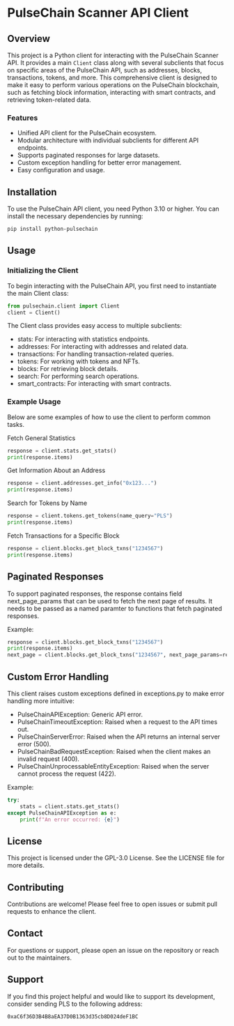 # PulseChain Scanner API Client

## Overview
This project is a Python client for interacting with the PulseChain Scanner API. It provides a main `Client` class along with several subclients that focus on specific areas of the PulseChain API, such as addresses, blocks, transactions, tokens, and more. This comprehensive client is designed to make it easy to perform various operations on the PulseChain blockchain, such as fetching block information, interacting with smart contracts, and retrieving token-related data.

### Features
- Unified API client for the PulseChain ecosystem.
- Modular architecture with individual subclients for different API endpoints.
- Supports paginated responses for large datasets.
- Custom exception handling for better error management.
- Easy configuration and usage.

## Installation
To use the PulseChain API client, you need Python 3.10 or higher. You can install the necessary dependencies by running:

```sh
pip install python-pulsechain
```

## Usage
### Initializing the Client
To begin interacting with the PulseChain API, you first need to instantiate the main Client class:

```python
from pulsechain.client import Client
client = Client()
```

The Client class provides easy access to multiple subclients:

* stats: For interacting with statistics endpoints.
* addresses: For interacting with addresses and related data.
* transactions: For handling transaction-related queries.
* tokens: For working with tokens and NFTs.
* blocks: For retrieving block details.
* search: For performing search operations.
* smart_contracts: For interacting with smart contracts.

### Example Usage
Below are some examples of how to use the client to perform common tasks.

Fetch General Statistics

```python
response = client.stats.get_stats()
print(response.items)
```
Get Information About an Address

```python
response = client.addresses.get_info("0x123...")
print(response.items)
```
Search for Tokens by Name

```python
response = client.tokens.get_tokens(name_query="PLS")
print(response.items)
```

Fetch Transactions for a Specific Block
```python
response = client.blocks.get_block_txns("1234567")
print(response.items)
```

## Paginated Responses
To support paginated responses, the response contains field next_page_params that can be used to fetch the next page of results.
It needs to be passed as a named paramter to functions that fetch paginated responses.

Example:
```python
response = client.blocks.get_block_txns("1234567")
print(response.items)
next_page = client.blocks.get_block_txns("1234567", next_page_params=response.next_page_params)
```

## Custom Error Handling
This client raises custom exceptions defined in exceptions.py to make error handling more intuitive:

* PulseChainAPIException: Generic API error.
* PulseChainTimeoutException: Raised when a request to the API times out.
* PulseChainServerError: Raised when the API returns an internal server error (500).
* PulseChainBadRequestException: Raised when the client makes an invalid request (400).
* PulseChainUnprocessableEntityException: Raised when the server cannot process the request (422).

Example:
```python
try:
    stats = client.stats.get_stats()
except PulseChainAPIException as e:
    print(f"An error occurred: {e}")
```

## License
This project is licensed under the GPL-3.0 License. See the LICENSE file for more details.

## Contributing
Contributions are welcome! Please feel free to open issues or submit pull requests to enhance the client.

## Contact
For questions or support, please open an issue on the repository or reach out to the maintainers.

## Support
If you find this project helpful and would like to support its development, consider sending PLS to the following address:
```sh
0xaC6f36D3B4B8aEA37D0B1363d35cb8D024deF1BC
```

